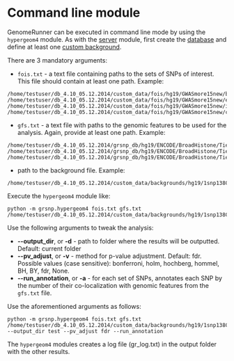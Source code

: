 

Command line module
========================================================

GenomeRunner can be executed in command line mode by using the `hypergeom4` module. As with the [server](../server/server.md) module, first create the [database](../dbcreator/dbcreator.md) and define at least one [custom background](../dbcreator/dbcreatorBackground.md).

There are 3 mandatory arguments:
- `fois.txt` - a text file containing paths to the sets of SNPs of interest. This file should contain at least one path. Example:
```
/home/testuser/db_4.10_05.12.2014/custom_data/fois/hg19/GWASmore15new/bone_mineral_density.bed
/home/testuser/db_4.10_05.12.2014/custom_data/fois/hg19/GWASmore15new/endometriosis.bed
/home/testuser/db_4.10_05.12.2014/custom_data/fois/hg19/GWASmore15new/intelligence.bed
/home/testuser/db_4.10_05.12.2014/custom_data/fois/hg19/GWASmore15new/colorectal_cancer.bed
```
- `gfs.txt` - a text file with paths to the genomic features to be used for the analysis. Again, provide at least one path. Example:
```
/home/testuser/db_4.10_05.12.2014/grsnp_db/hg19/ENCODE/BroadHistone/Tier1/Gm12878/wgEncodeBroadHistoneGm12878H3k4me3StdPk.bed.gz
/home/testuser/db_4.10_05.12.2014/grsnp_db/hg19/ENCODE/BroadHistone/Tier1/Gm12878/wgEncodeBroadHistoneGm12878H3k27acStdPk.bed.gz
/home/testuser/db_4.10_05.12.2014/grsnp_db/hg19/ENCODE/BroadHistone/Tier1/Gm12878/wgEncodeBroadHistoneGm12878H3k4me1StdPk.bed.gz
```
- path to the background file. Example:
```
/home/testuser/db_4.10_05.12.2014/custom_data/backgrounds/hg19/1snp138Common.bed.gz
```

Execute the `hypergeom4` module like:
```
python -m grsnp.hypergeom4 fois.txt gfs.txt /home/testuser/db_4.10_05.12.2014/custom_data/backgrounds/hg19/1snp138Common.bed.gz
```

Use the following arguments to tweak the analysis:
- **--output_dir**, or **-d** - path to folder where the results will be outputted. Default: current folder
- **--pv_adjust**, or **-v** - method for p-value adjustment. Default: fdr. Possible values (case sensitive): bonferroni, holm, hochberg, hommel, BH, BY, fdr, None.
- **--run_annotation**, or **-a** - for each set of SNPs, annotates each SNP by the number of their co-localization with genomic features from the `gfs.txt` file.

Use the aforementioned arguments as follows:
```
python -m grsnp.hypergeom4 fois.txt gfs.txt /home/testuser/db_4.10_05.12.2014/custom_data/backgrounds/hg19/1snp138Common.bed.gz --output_dir test --pv_adjust fdr --run_annotation
```

The `hypergeom4` modules creates a log file (gr_log.txt) in the output folder with the other results.
